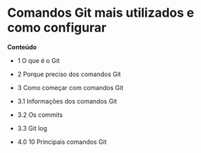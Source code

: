 # Comandos Git mais utilizados e como configurar

**Conteúdo** 

- 1 O que é o Git

- 2 Porque preciso dos comandos Git

- 3 Como começar com comandos Git

- 3.1 Informações dos comandos Git

- 3.2 Os commits

- 3.3 Git log

- 4.0 10 Principais comandos Git

  

  

  